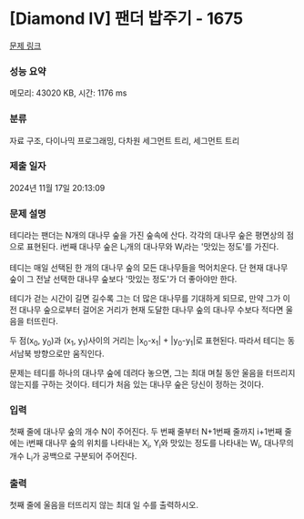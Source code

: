 # [Diamond IV] 팬더 밥주기 - 1675 

[문제 링크](https://www.acmicpc.net/problem/1675) 

### 성능 요약

메모리: 43020 KB, 시간: 1176 ms

### 분류

자료 구조, 다이나믹 프로그래밍, 다차원 세그먼트 트리, 세그먼트 트리

### 제출 일자

2024년 11월 17일 20:13:09

### 문제 설명

<p>테디라는 팬더는 N개의 대나무 숲을 가진 숲속에 산다. 각각의 대나무 숲은 평면상의 점으로 표현된다. i번째 대나무 숲은 L<sub>i</sub>개의 대나무와 W<sub>i</sub>라는 '맛있는 정도'를 가진다.</p>

<p>테디는 매일 선택된 한 개의 대나무 숲의 모든 대나무들을 먹어치운다. 단 현재 대나무 숲이 그 전날 선택한 대나무 숲보다 '맛있는 정도'가 더 좋아야만 한다.</p>

<p>테디가 걷는 시간이 길면 길수록 그는 더 많은 대나무를 기대하게 되므로, 만약 그가 이전 대나무 숲으로부터 걸어온 거리가 현재 도달한 대나무 숲의 대나무 수보다 적다면 울음을 터뜨린다.</p>

<p>두 점(x<sub>0</sub>, y<sub>0</sub>)과 (x<sub>1</sub>, y<sub>1</sub>)사이의 거리는 |x<sub>0</sub>-x<sub>1</sub>| + |y<sub>0</sub>-y<sub>1</sub>|로 표현된다. 따라서 테디는 동서남북 방향으로만 움직인다.</p>

<p>문제는 테디를 하나의 대나무 숲에 데려다 놓으면, 그는 최대 며칠 동안 울음을 터뜨리지 않는지를 구하는 것이다. 테디가 처음 있는 대나무 숲은 당신이 정하는 것이다.</p>

### 입력 

 <p>첫째 줄에 대나무 숲의 개수 N이 주어진다. 두 번째 줄부터 N+1번째 줄까지 i+1번째 줄에는 i번째 대나무 숲의 위치를 나타내는 X<sub>i</sub>, Y<sub>i</sub>와 맛있는 정도를 나타내는 W<sub>i</sub>, 대나무의 개수 L<sub>i</sub>가 공백으로 구분되어 주어진다.</p>

### 출력 

 <p>첫째 줄에 울음을 터뜨리지 않는 최대 일 수를 출력하시오.</p>

